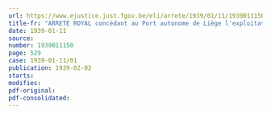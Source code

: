 ```yaml
---
url: https://www.ejustice.just.fgov.be/eli/arrete/1939/01/11/1939011150/justel
title-fr: "ARRETE ROYAL concédant au Port autonome de Liège l'exploitation de certains ports publics situés sur le territoire de la ville de Liège"
date: 1939-01-11
source:
number: 1939011150
page: 529
case: 1939-01-11/01
publication: 1939-02-02
starts:
modifies:
pdf-original:
pdf-consolidated:
---
```



